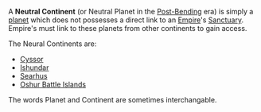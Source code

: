 A **Neutral Continent** (or Neutral Planet in the
[Post-Bending](../etc/The_Bending.md) era) is simply a
[planet](../locations/Planet.md) which does not possesses a direct link to an
[Empire](Empire.md)'s [Sanctuary](../locations/Sanctuary.md).
Empire's must link to these planets from other continents to gain
access.

The Neural Continents are:

- [Cyssor](../locations/Cyssor.md)
- [Ishundar](../locations/Ishundar.md)
- [Searhus](../locations/Searhus.md)
- [Oshur Battle Islands](../locations/Oshur.md)

The words Planet and Continent are sometimes interchangable.

<!--[Category:Terminology](Category:Terminology.md)-->
